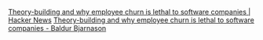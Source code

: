 
[Theory-building and why employee churn is lethal to software companies | Hacker News](https://news.ycombinator.com/item?id=34328069)
[Theory-building and why employee churn is lethal to software companies - Baldur Bjarnason](https://www.baldurbjarnason.com/2022/theory-building/)
